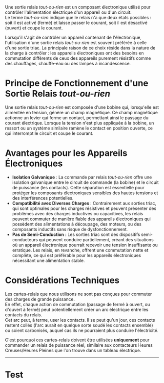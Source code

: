 Une sortie relais *tout-ou-rien* est un composant électronique utilisé pour contrôler l'alimentation électrique d'un appareil ou d'un circuit.<br />
Le terme *tout-ou-rien* indique que le relais n'a que deux états possibles : soit il est activé (fermé) et laisse passer le courant, soit il est désactivé (ouvert) et coupe le courant.

Lorsqu'il s'agit de contrôler un appareil contenant de l'électronique, l'utilisation d'une sortie relais *tout-ou-rien* est souvent préférée à celle d'une sortie triac. La principale raison de ce choix réside dans la nature de la charge à contrôler : les appareils électroniques ont des besoins en commutation différents de ceux des appareils purement résistifs comme des chauffages, chauffe-eau ou des lampes à incandescence.

# Principe de Fonctionnement d'une Sortie Relais *tout-ou-rien*

Une sortie relais *tout-ou-rien* est composée d'une bobine qui, lorsqu'elle est alimentée en tension, génère un champ magnétique. Ce champ magnétique actionne un levier qui ferme un contact, permettant ainsi le passage du courant électrique. Lorsque la tension n'est plus appliquée à la bobine, un ressort ou un système similaire ramène le contact en position ouverte, ce qui interrompt le circuit et coupe le courant.

# Avantages pour les Appareils Électroniques
- **Isolation Galvanique** : La commande par relais *tout-ou-rien* offre une isolation galvanique entre le circuit de commande (la bobine) et le circuit de puissance (les contacts). Cette séparation est essentielle pour protéger les composants électroniques sensibles des hautes tensions et des interférences potentielles.
- **Compatibilité avec Diverses Charges** : Contrairement aux sorties triac, qui sont optimales pour les charges résistives et peuvent présenter des problèmes avec des charges inductives ou capacitives, les relais peuvent commuter de manière fiable des appareils électroniques qui possèdent des alimentations à découpage, des moteurs, ou des composants inductifs sans risque de dysfonctionnement.
- **Pas de Semi-Conduction** : Les sorties triac sont des dispositifs semi-conducteurs qui peuvent conduire partiellement, créant des situations où un appareil électronique pourrait recevoir une tension insuffisante ou erratique. Les relais, en revanche, offrent une commutation nette et complète, ce qui est préférable pour les appareils électroniques nécessitant une alimentation stable.

# Considérations Techniques
Les cartes-relais que nous utilisons ne sont pas conçues pour commuter des charges de grande puissance.<br />
En effet, chaque action de commutation (passage de fermé à ouvert, ou d'ouvert à fermé) peut potentiellement créer un arc électrique entre les contacts du relais.<br />
Cet arc peut, à terme, user les contacts. Il se peut qu'un jour, ces contacts restent collés (l'arc aurait en quelque sorte soudé les contacts ensemble) ou soient carbonisés, auquel cas ils ne pourraient plus conduire l'électricité.

C'est pourquoi ces cartes-relais doivent être utilisées **uniquement** pour commander un relais de puissance réel, similaire aux contacteurs Heures Creuses/Heures Pleines que l'on trouve dans un tableau électrique.

---
# Test

